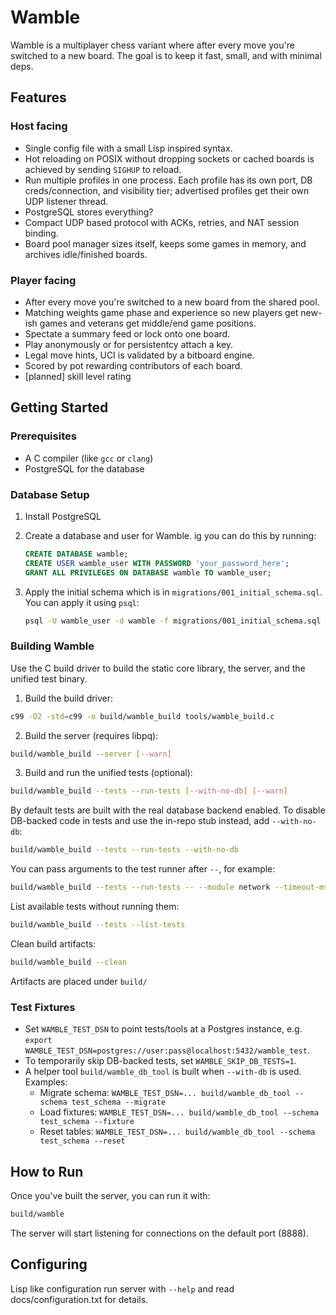 # Wamble

Wamble is a multiplayer chess variant where after every move you're switched to a new board. The goal is to keep it fast, small, and with minimal deps.

## Features

### Host facing

- Single config file with a small Lisp inspired syntax.
- Hot reloading on POSIX without dropping sockets or cached boards is achieved by sending `SIGHUP` to reload.
- Run multiple profiles in one process. Each profile has its own port, DB creds/connection, and visibility tier; advertised profiles get their own UDP listener thread.
- PostgreSQL stores everything?
- Compact UDP based protocol with ACKs, retries, and NAT session binding.
- Board pool manager sizes itself, keeps some games in memory, and archives idle/finished boards.

### Player facing

- After every move you're switched to a new board from the shared pool.
- Matching weights game phase and experience so new players get new-ish games and veterans get middle/end game positions.
- Spectate a summary feed or lock onto one board.
- Play anonymously or for persistentcy attach a key.
- Legal move hints, UCI is validated by a bitboard engine.
- Scored by pot rewarding contributors of each board.
- [planned] skill level rating

## Getting Started

### Prerequisites

- A C compiler (like `gcc` or `clang`)
- PostgreSQL for the database

### Database Setup

1.  Install PostgreSQL

2.  Create a database and user for Wamble. ig you can do this by running:

    ```sql
    CREATE DATABASE wamble;
    CREATE USER wamble_user WITH PASSWORD 'your_password_here';
    GRANT ALL PRIVILEGES ON DATABASE wamble TO wamble_user;
    ```

3.  Apply the initial schema which is in `migrations/001_initial_schema.sql`. You can apply it using `psql`:

    ```sh
    psql -U wamble_user -d wamble -f migrations/001_initial_schema.sql
    ```

### Building Wamble

Use the C build driver to build the static core library, the server, and the unified test binary.

1. Build the build driver:

```sh
c99 -O2 -std=c99 -o build/wamble_build tools/wamble_build.c
```

2. Build the server (requires libpq):

```sh
build/wamble_build --server [--warn]
```

3. Build and run the unified tests (optional):

```sh
build/wamble_build --tests --run-tests [--with-no-db] [--warn]
```

By default tests are built with the real database backend enabled. To disable DB-backed code in tests and use the in-repo stub instead, add `--with-no-db`:

```sh
build/wamble_build --tests --run-tests --with-no-db
```

You can pass arguments to the test runner after `--`, for example:

```sh
build/wamble_build --tests --run-tests -- --module network --timeout-ms 8000 --seed 42
```

List available tests without running them:

```sh
build/wamble_build --tests --list-tests
```

Clean build artifacts:

```sh
build/wamble_build --clean
```

Artifacts are placed under `build/`

### Test Fixtures

- Set `WAMBLE_TEST_DSN` to point tests/tools at a Postgres instance, e.g. `export WAMBLE_TEST_DSN=postgres://user:pass@localhost:5432/wamble_test`.
- To temporarily skip DB-backed tests, set `WAMBLE_SKIP_DB_TESTS=1`.
- A helper tool `build/wamble_db_tool` is built when `--with-db` is used. Examples:
  - Migrate schema: `WAMBLE_TEST_DSN=... build/wamble_db_tool --schema test_schema --migrate`
  - Load fixtures: `WAMBLE_TEST_DSN=... build/wamble_db_tool --schema test_schema --fixture`
  - Reset tables: `WAMBLE_TEST_DSN=... build/wamble_db_tool --schema test_schema --reset`

## How to Run

Once you've built the server, you can run it with:

```sh
build/wamble
```

The server will start listening for connections on the default port (8888).

## Configuring

Lisp like configuration run server with `--help` and read docs/configuration.txt for details.
